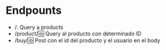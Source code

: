 # Endpounts

- /: Query a products
- /product/:id: Query al producto con determinado ID
- /buy/:id: Post con el id del producto y el usuario en el body
